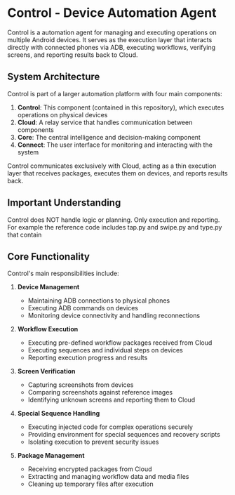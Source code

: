 
# Control - Device Automation Agent

Control is a automation agent for managing and executing operations on multiple Android devices. It serves as the execution layer that interacts directly with connected phones via ADB, executing workflows, verifying screens, and reporting results back to Cloud.

## System Architecture

Control is part of a larger automation platform with four main components:

1. **Control**: This component (contained in this repository), which executes operations on physical devices
2. **Cloud**: A relay service that handles communication between components
3. **Core**: The central intelligence and decision-making component
4. **Connect**: The user interface for monitoring and interacting with the system

Control communicates exclusively with Cloud, acting as a thin execution layer that receives packages, executes them on devices, and reports results back.

## Important Understanding

Control does NOT handle logic or planning. Only execution and reporting. For example the reference code includes tap.py and swipe.py and type.py that contain

## Core Functionality

Control's main responsibilities include:

1. **Device Management**
   - Maintaining ADB connections to physical phones
   - Executing ADB commands on devices
   - Monitoring device connectivity and handling reconnections

2. **Workflow Execution**
   - Executing pre-defined workflow packages received from Cloud
   - Executing sequences and individual steps on devices
   - Reporting execution progress and results

3. **Screen Verification**
   - Capturing screenshots from devices
   - Comparing screenshots against reference images
   - Identifying unknown screens and reporting them to Cloud

4. **Special Sequence Handling**
   - Executing injected code for complex operations securely
   - Providing environment for special sequences and recovery scripts
   - Isolating execution to prevent security issues

5. **Package Management**
   - Receiving encrypted packages from Cloud
   - Extracting and managing workflow data and media files
   - Cleaning up temporary files after execution



